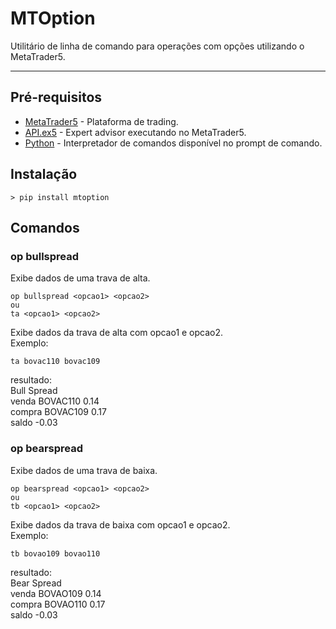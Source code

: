 # MTOption  

Utilitário de linha de comando para operações com opções utilizando o MetaTrader5.  

------------

## Pré-requisitos  

* [MetaTrader5](https://www.metatrader5.com/pt) - Plataforma de trading.  
* [API.ex5](https://drive.google.com/file/d/1Osofc0PfxHpKk6FVCVucaSGnlmSPtnaL/view?usp=sharing) - Expert advisor executando no MetaTrader5.  
* [Python](https://www.python.org/downloads/windows) - Interpretador de comandos disponível no prompt de comando.  

## Instalação

```
> pip install mtoption
```

## Comandos  

### op bullspread  
Exibe dados de uma trava de alta.  
```
op bullspread <opcao1> <opcao2>  
ou  
ta <opcao1> <opcao2>  
```
Exibe dados da trava de alta com opcao1 e opcao2.  
Exemplo:  
```
ta bovac110 bovac109  
```
resultado:  
Bull Spread  
venda BOVAC110 0.14  
compra BOVAC109 0.17  
saldo -0.03  

### op bearspread  
Exibe dados de uma trava de baixa.  
```
op bearspread <opcao1> <opcao2>  
ou  
tb <opcao1> <opcao2>  
```
Exibe dados da trava de baixa com opcao1 e opcao2.  
Exemplo:  
```
tb bovao109 bovao110  
```
resultado:  
Bear Spread  
venda BOVAO109 0.14  
compra BOVAO110 0.17  
saldo -0.03  
